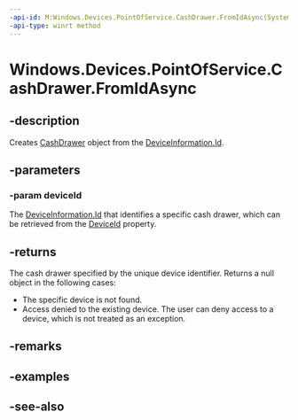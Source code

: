 ```yaml
---
-api-id: M:Windows.Devices.PointOfService.CashDrawer.FromIdAsync(System.String)
-api-type: winrt method
---
```


<!-- Method syntax
public Windows.Foundation.IAsyncOperation<Windows.Devices.PointOfService.CashDrawer> FromIdAsync(System.String deviceId)
-->

# Windows.Devices.PointOfService.CashDrawer.FromIdAsync

## -description
Creates [CashDrawer](cashdrawer.md) object from the [DeviceInformation.Id](../windows.devices.enumeration/deviceinformation_id.md).

## -parameters
### -param deviceId
The [DeviceInformation.Id](../windows.devices.enumeration/deviceinformation_id.md) that identifies a specific cash drawer, which can be retrieved from the [DeviceId](barcodescanner_deviceid.md) property.

## -returns
The cash drawer specified by the unique device identifier. Returns a null object in the following cases:
+ The specific device is not found.
+ Access denied to the existing device. The user can deny access to a device, which is not treated as an exception.


## -remarks

## -examples

## -see-also
